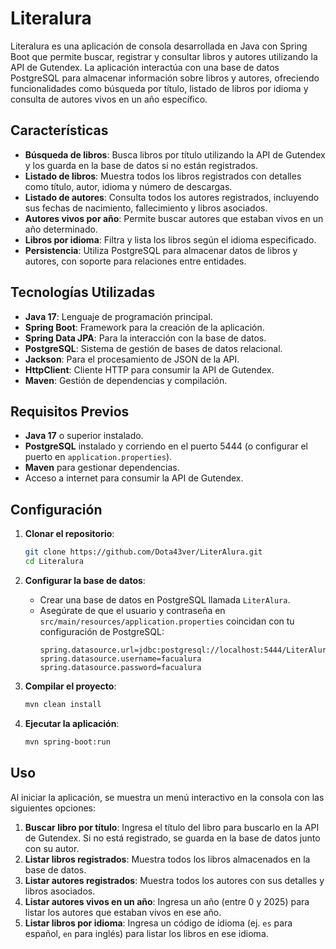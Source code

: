# Literalura

Literalura es una aplicación de consola desarrollada en Java con Spring Boot que permite buscar, registrar y consultar libros y autores utilizando la API de Gutendex. La aplicación interactúa con una base de datos PostgreSQL para almacenar información sobre libros y autores, ofreciendo funcionalidades como búsqueda por título, listado de libros por idioma y consulta de autores vivos en un año específico.

## Características

- **Búsqueda de libros**: Busca libros por título utilizando la API de Gutendex y los guarda en la base de datos si no están registrados.
- **Listado de libros**: Muestra todos los libros registrados con detalles como título, autor, idioma y número de descargas.
- **Listado de autores**: Consulta todos los autores registrados, incluyendo sus fechas de nacimiento, fallecimiento y libros asociados.
- **Autores vivos por año**: Permite buscar autores que estaban vivos en un año determinado.
- **Libros por idioma**: Filtra y lista los libros según el idioma especificado.
- **Persistencia**: Utiliza PostgreSQL para almacenar datos de libros y autores, con soporte para relaciones entre entidades.

## Tecnologías Utilizadas

- **Java 17**: Lenguaje de programación principal.
- **Spring Boot**: Framework para la creación de la aplicación.
- **Spring Data JPA**: Para la interacción con la base de datos.
- **PostgreSQL**: Sistema de gestión de bases de datos relacional.
- **Jackson**: Para el procesamiento de JSON de la API.
- **HttpClient**: Cliente HTTP para consumir la API de Gutendex.
- **Maven**: Gestión de dependencias y compilación.

## Requisitos Previos

- **Java 17** o superior instalado.
- **PostgreSQL** instalado y corriendo en el puerto 5444 (o configurar el puerto en `application.properties`).
- **Maven** para gestionar dependencias.
- Acceso a internet para consumir la API de Gutendex.

## Configuración

1. **Clonar el repositorio**:
   ```bash
   git clone https://github.com/Dota43ver/LiterAlura.git
   cd Literalura
   ```

2. **Configurar la base de datos**:
   - Crear una base de datos en PostgreSQL llamada `LiterAlura`.
   - Asegúrate de que el usuario y contraseña en `src/main/resources/application.properties` coincidan con tu configuración de PostgreSQL:
     ```properties
     spring.datasource.url=jdbc:postgresql://localhost:5444/LiterAlura
     spring.datasource.username=facualura
     spring.datasource.password=facualura
     ```

3. **Compilar el proyecto**:
   ```bash
   mvn clean install
   ```

4. **Ejecutar la aplicación**:
   ```bash
   mvn spring-boot:run
   ```

## Uso

Al iniciar la aplicación, se muestra un menú interactivo en la consola con las siguientes opciones:

1. **Buscar libro por título**: Ingresa el título del libro para buscarlo en la API de Gutendex. Si no está registrado, se guarda en la base de datos junto con su autor.
2. **Listar libros registrados**: Muestra todos los libros almacenados en la base de datos.
3. **Listar autores registrados**: Muestra todos los autores con sus detalles y libros asociados.
4. **Listar autores vivos en un año**: Ingresa un año (entre 0 y 2025) para listar los autores que estaban vivos en ese año.
5. **Listar libros por idioma**: Ingresa un código de idioma (ej. `es` para español, `en` para inglés) para listar los libros en ese idioma.
   




